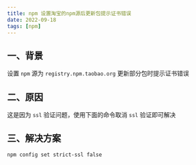 ```yaml
---
title: npm 设置淘宝的npm源后更新包提示证书错误
date: 2022-09-18
tags: [npm]
---
```


## 一、背景

设置 `npm` 源为 `registry.npm.taobao.org` 更新部分包时提示证书错误

<!-- more -->

## 二、原因

这是因为 `ssl` 验证问题，使用下面的命令取消 `ssl` 验证即可解决

## 三、解决方案

```zsh
npm config set strict-ssl false
```
